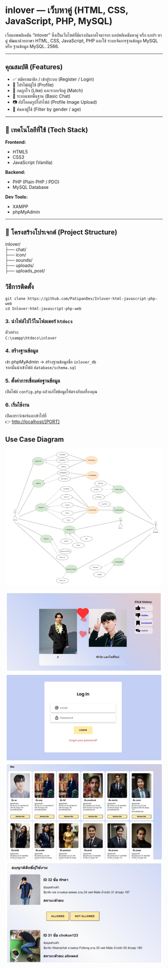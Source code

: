 
#  inlover — เว็บหาคู่ (HTML, CSS, JavaScript, PHP, MySQL)

เว็บแอพพลิเคชัน “inlover” ซึ่งเป็นเว็บไซต์ที่มีแรงบันดาลใจมาจาก แอปพลิเคชันหาคู่ หรือ แอปฯ หาคู่ พัฒนาด้วยภาษา HTML, CSS, JavaScript, PHP และใช้ ระบบจัดการฐานข้อมูล MySQL หรือ ฐานข้อมูล MySQL. 2566.

---

##  คุณสมบัติ (Features)
- ✅ สมัครสมาชิก / เข้าสู่ระบบ (Register / Login)
- 👤 โปรไฟล์ผู้ใช้ (Profile)
- 💖 กดถูกใจ (Like) และระบบจับคู่ (Match)
- 💬 ระบบแชทพื้นฐาน (Basic Chat)
- 📷 อัปโหลดรูปโปรไฟล์ (Profile Image Upload)
- 🔎 ค้นหาผู้ใช้ (Filter by gender / age)

---

## 🧩 เทคโนโลยีที่ใช้ (Tech Stack)
**Frontend:**  
- HTML5  
- CSS3  
- JavaScript (Vanilla)

**Backend:**  
- PHP (Plain PHP / PDO)
- MySQL Database

**Dev Tools:**  
- XAMPP 
- phpMyAdmin  

---

## 📁 โครงสร้างโปรเจกต์ (Project Structure)

inlover/  
├── chat/  
├── icon/  
├── sounds/  
├── uploads/  
├── uploads_post/  



## วิธีการติดตั้ง 

    git clone https://github.com/PatipanDev/Inlover-html-javascript-php-web
    cd Inlover-html-javascript-php-web


### 3. นำไฟล์ไปไว้ในโฟลเดอร์ `htdocs`

ตัวอย่าง:  
`C:\xampp\htdocs\inlover`

### 4. สร้างฐานข้อมูล

เข้า phpMyAdmin → สร้างฐานข้อมูลชื่อ `inlover_db`  
จากนั้นนำเข้าไฟล์ `database/schema.sql`

### 5. ตั้งค่าการเชื่อมต่อฐานข้อมูล

เปิดไฟล์ `config.php` แล้วแก้ไขข้อมูลให้ตรงกับเครื่องคุณ

### 6. เริ่มใช้งาน

เปิดเบราว์เซอร์และเข้าไปที่  
👉 [http://localhost/[PORT]](http://localhost/inlover)

## Use Case Diagram

![use case diagram](./images_project/use_case_diagram.png)



![หน้าล็อกอิน](./images_project/screen_match.png)
![หน้าล็อกอิน](./images_project/screen_login.png)
![หน้าคนที่กดชอบ](./images_project/screen_like.png)
![หน้าจออนุญาติสิทธิ์](./images_project/screen_alowed.png)